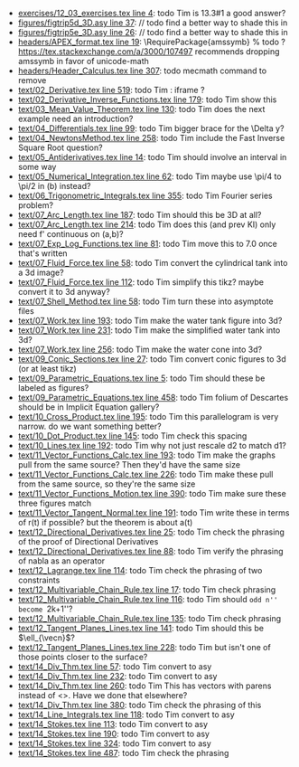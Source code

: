 * [exercises/12_03_exercises.tex line 4](../exercises/12_03_exercises.tex#L4): todo Tim is 13.3#1 a good answer?
* [figures/figtrip5d_3D.asy line 37](../figures/figtrip5d_3D.asy#L37): // todo find a better way to shade this in
* [figures/figtrip5e_3D.asy line 26](../figures/figtrip5e_3D.asy#L26): // todo find a better way to shade this in
* [headers/APEX_format.tex line 19](../headers/APEX_format.tex#L19): \RequirePackage{amssymb} % todo ? https://tex.stackexchange.com/a/3000/107497 recommends dropping amssymb in favor of unicode-math
* [headers/Header_Calculus.tex line 307](../headers/Header_Calculus.tex#L307): todo mecmath command to remove
* [text/02_Derivative.tex line 519](../text/02_Derivative.tex#L519): todo Tim : iframe ?
* [text/02_Derivative_Inverse_Functions.tex line 179](../text/02_Derivative_Inverse_Functions.tex#L179): todo Tim show this
* [text/03_Mean_Value_Theorem.tex line 130](../text/03_Mean_Value_Theorem.tex#L130): todo Tim does the next example need an introduction?
* [text/04_Differentials.tex line 99](../text/04_Differentials.tex#L99): todo Tim bigger brace for the \Delta y?
* [text/04_NewtonsMethod.tex line 258](../text/04_NewtonsMethod.tex#L258): todo Tim include the Fast Inverse Square Root question?
* [text/05_Antiderivatives.tex line 14](../text/05_Antiderivatives.tex#L14): todo Tim should involve an interval in some way
* [text/05_Numerical_Integration.tex line 62](../text/05_Numerical_Integration.tex#L62): todo Tim maybe use \pi/4 to \pi/2 in (b) instead?
* [text/06_Trigonometric_Integrals.tex line 355](../text/06_Trigonometric_Integrals.tex#L355): todo Tim Fourier series problem?
* [text/07_Arc_Length.tex line 187](../text/07_Arc_Length.tex#L187): todo Tim should this be 3D at all?
* [text/07_Arc_Length.tex line 214](../text/07_Arc_Length.tex#L214): todo Tim does this (and prev KI) only need f' continuous on (a,b)?
* [text/07_Exp_Log_Functions.tex line 81](../text/07_Exp_Log_Functions.tex#L81): todo Tim move this to 7.0 once that's written
* [text/07_Fluid_Force.tex line 58](../text/07_Fluid_Force.tex#L58): todo Tim convert the cylindrical tank into a 3d image?
* [text/07_Fluid_Force.tex line 112](../text/07_Fluid_Force.tex#L112): todo Tim simplify this tikz? maybe convert it to 3d anyway?
* [text/07_Shell_Method.tex line 58](../text/07_Shell_Method.tex#L58): todo Tim turn these into asymptote files
* [text/07_Work.tex line 193](../text/07_Work.tex#L193): todo Tim make the water tank figure into 3d?
* [text/07_Work.tex line 231](../text/07_Work.tex#L231): todo Tim make the simplified water tank into 3d?
* [text/07_Work.tex line 256](../text/07_Work.tex#L256): todo Tim make the water cone into 3d?
* [text/09_Conic_Sections.tex line 27](../text/09_Conic_Sections.tex#L27): todo Tim convert conic figures to 3d (or at least tikz)
* [text/09_Parametric_Equations.tex line 5](../text/09_Parametric_Equations.tex#L5): todo Tim should these be labeled as figures?
* [text/09_Parametric_Equations.tex line 458](../text/09_Parametric_Equations.tex#L458): todo Tim folium of Descartes should be in Implicit Equation gallery?
* [text/10_Cross_Product.tex line 195](../text/10_Cross_Product.tex#L195): todo Tim this parallelogram is very narrow.  do we want something better?
* [text/10_Dot_Product.tex line 145](../text/10_Dot_Product.tex#L145): todo Tim check this spacing
* [text/10_Lines.tex line 192](../text/10_Lines.tex#L192): todo Tim why not just rescale d2 to match d1?
* [text/11_Vector_Functions_Calc.tex line 193](../text/11_Vector_Functions_Calc.tex#L193): todo Tim make the graphs pull from the same source? Then they'd have the same size
* [text/11_Vector_Functions_Calc.tex line 226](../text/11_Vector_Functions_Calc.tex#L226): todo Tim make these pull from the same source, so they're the same size
* [text/11_Vector_Functions_Motion.tex line 390](../text/11_Vector_Functions_Motion.tex#L390): todo Tim make sure these three figures match
* [text/11_Vector_Tangent_Normal.tex line 191](../text/11_Vector_Tangent_Normal.tex#L191): todo Tim write these in terms of r(t) if possible? but the theorem is about a(t)
* [text/12_Directional_Derivatives.tex line 25](../text/12_Directional_Derivatives.tex#L25): todo Tim check the phrasing of the proof of Directional Derivatives
* [text/12_Directional_Derivatives.tex line 88](../text/12_Directional_Derivatives.tex#L88): todo Tim verify the phrasing of nabla as an operator
* [text/12_Lagrange.tex line 114](../text/12_Lagrange.tex#L114): todo Tim check the phrasing of two constraints
* [text/12_Multivariable_Chain_Rule.tex line 17](../text/12_Multivariable_Chain_Rule.tex#L17): todo Tim check phrasing
* [text/12_Multivariable_Chain_Rule.tex line 116](../text/12_Multivariable_Chain_Rule.tex#L116): todo Tim should ``odd n'' become ``2k+1''?
* [text/12_Multivariable_Chain_Rule.tex line 135](../text/12_Multivariable_Chain_Rule.tex#L135): todo Tim check phrasing
* [text/12_Tangent_Planes_Lines.tex line 141](../text/12_Tangent_Planes_Lines.tex#L141): todo Tim should this be $\ell_{\vecn}$?
* [text/12_Tangent_Planes_Lines.tex line 228](../text/12_Tangent_Planes_Lines.tex#L228): todo Tim but isn't one of those points closer to the surface?
* [text/14_Div_Thm.tex line 57](../text/14_Div_Thm.tex#L57): todo Tim convert to asy
* [text/14_Div_Thm.tex line 232](../text/14_Div_Thm.tex#L232): todo Tim convert to asy
* [text/14_Div_Thm.tex line 260](../text/14_Div_Thm.tex#L260): todo Tim This has vectors with parens instead of <>.  Have we done that elsewhere?
* [text/14_Div_Thm.tex line 380](../text/14_Div_Thm.tex#L380): todo Tim check the phrasing of this
* [text/14_Line_Integrals.tex line 118](../text/14_Line_Integrals.tex#L118): todo Tim convert to asy
* [text/14_Stokes.tex line 113](../text/14_Stokes.tex#L113): todo Tim convert to asy
* [text/14_Stokes.tex line 190](../text/14_Stokes.tex#L190): todo Tim convert to asy
* [text/14_Stokes.tex line 324](../text/14_Stokes.tex#L324): todo Tim convert to asy
* [text/14_Stokes.tex line 487](../text/14_Stokes.tex#L487): todo Tim check the phrasing
